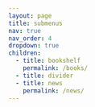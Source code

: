 ```yaml
---
layout: page
title: submenus
nav: true
nav_order: 4
dropdown: true
children:
  - title: bookshelf
    permalink: /books/
  - title: divider
  - title: news
    permalink: /news/
---
```

